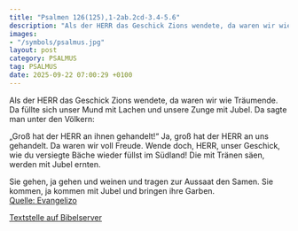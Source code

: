 ```yaml
---
title: "Psalmen 126(125),1-2ab.2cd-3.4-5.6"
description: "Als der HERR das Geschick Zions wendete, da waren wir wie Träumende. Da füllte sich unser Mund mit Lachen und unsere Zunge mit Jubel. Da sagte man unter den Völkern:  „Groß hat der HERR an ihnen gehandelt!“ Ja, groß hat der HERR an uns gehandelt. Da waren wir voll Freude. Wende d...."
images:
- "/symbols/psalmus.jpg"
layout: post
category: PSALMUS
tag: PSALMUS
date: 2025-09-22 07:00:29 +0100
---
```

Als der HERR das Geschick Zions wendete, da waren wir wie Träumende.
Da füllte sich unser Mund mit Lachen
und unsere Zunge mit Jubel.
Da sagte man unter den Völkern:

„Groß hat der HERR an ihnen gehandelt!“
Ja, groß hat der HERR an uns gehandelt. Da waren wir voll Freude.
Wende doch, HERR, unser Geschick, wie du versiegte Bäche wieder füllst im Südland!
Die mit Tränen säen, werden mit Jubel ernten.<!--more-->

Sie gehen, ja gehen und weinen und tragen zur Aussaat den Samen. Sie kommen, ja kommen mit Jubel und bringen ihre Garben.<br>
[Quelle: Evangelizo](https://evangeliumtagfuertag.org/DE/gospel)

[Textstelle auf Bibelserver](https://www.bibleserver.com/EU/ps126(125),1-2ab.2cd-3.4-5.6)
